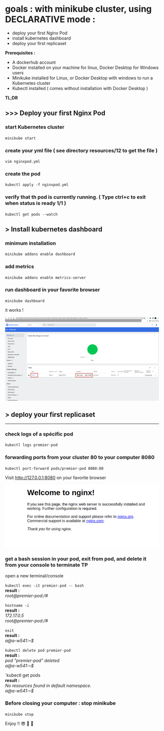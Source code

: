 # goals : with minikube cluster, using DECLARATIVE mode : 
- deploy your first Nginx Pod 
- install kubernetes dashboard
- deploy your first replicaset


**Prerequisites :**
- A dockerhub account
- Docker installed on your machine for linux, Docker Desktop for Windows users
- Minikuke installed for Linux, or Docker Desktop with windows to run a Kubernetes cluster
- Kubectl installed ( comes without installation with Docker Desktop )
      
**TL;DR**  

## >>> Deploy your first Nginx Pod 

### start Kubernetes cluster 
`minikube start`

### create your yml file ( see directory resources/12 to get the file )
`vim nginxpod.yml`

### create the pod
`kubectl apply -f nginxpod.yml`

### verify that th pod is currently running. ( Type ctrl+c to exit when status is ready 1/1 )
`kubectl get pods --watch`



## > Install kubernetes dashboard   

### minimum installation 
`minikube addons enable dashboard`

### add metrics 
`minikube addons enable metrics-server`

### run dashboard in your favorite browser 
`minikube dashboard`

it works !

![12_nginx_dashboard.png ](/resources/12_nginx_dashboard.png "Your nginx server informations in kubernetes dashboard")


## > deploy your first replicaset   






----------------------------------------------------------------
### check logs of a spécific pod 
`kubectl logs premier-pod`

### forwarding ports from your cluster 80 to your computer 8080
`kubectl port-forward pods/premier-pod 8080:80`

Visit http://127.0.0.1:8080 on your favorite browser

![nginx_it_works](/resources/nginx_it_works.png "Your nginx server works at http://localhost:8080/")

### get a bash session in your pod, exit from pod, and delete it from your console to terminate TP
open a new terminal/console

`kubectl exec -it premier-pod -- bash`  
**result :**  
*root@premier-pod:/#*  

`hostname -i`  
**result :**  
*172.17.0.5*  
*root@premier-pod:/#*  

`exit`  
**result :**  
*a@a-w541:~$*  

`kubectl delete pod premier-pod`  
**result :**  
*pod "premier-pod" deleted*  
*a@a-w541:~$*  

`kubectl get pods  
**result :**  
*No resources found in default namespace.*  
*a@a-w541:~$*  



### Before closing your computer : stop minikube
`minikube stop`
 
  
 
 
Enjoy !! :sunglasses: :tropical_drink: :tropical_drink:
